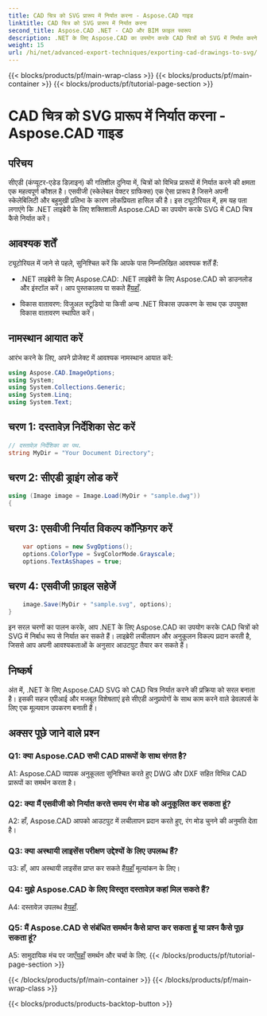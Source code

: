 ```yaml
---
title: CAD चित्र को SVG प्रारूप में निर्यात करना - Aspose.CAD गाइड
linktitle: CAD चित्र को SVG प्रारूप में निर्यात करना
second_title: Aspose.CAD .NET - CAD और BIM फ़ाइल स्वरूप
description: .NET के लिए Aspose.CAD का उपयोग करके CAD चित्रों को SVG में निर्यात करने की निर्बाध प्रक्रिया का अन्वेषण करें। लचीलेपन और अनुकूलन के साथ अपने सीएडी विकास को बढ़ाएं।
weight: 15
url: /hi/net/advanced-export-techniques/exporting-cad-drawings-to-svg/
---
```


{{< blocks/products/pf/main-wrap-class >}}
{{< blocks/products/pf/main-container >}}
{{< blocks/products/pf/tutorial-page-section >}}

# CAD चित्र को SVG प्रारूप में निर्यात करना - Aspose.CAD गाइड

## परिचय

सीएडी (कंप्यूटर-एडेड डिज़ाइन) की गतिशील दुनिया में, चित्रों को विभिन्न प्रारूपों में निर्यात करने की क्षमता एक महत्वपूर्ण कौशल है। एसवीजी (स्केलेबल वेक्टर ग्राफिक्स) एक ऐसा प्रारूप है जिसने अपनी स्केलेबिलिटी और बहुमुखी प्रतिभा के कारण लोकप्रियता हासिल की है। इस ट्यूटोरियल में, हम यह पता लगाएंगे कि .NET लाइब्रेरी के लिए शक्तिशाली Aspose.CAD का उपयोग करके SVG में CAD चित्र कैसे निर्यात करें।

## आवश्यक शर्तें

ट्यूटोरियल में जाने से पहले, सुनिश्चित करें कि आपके पास निम्नलिखित आवश्यक शर्तें हैं:

-  .NET लाइब्रेरी के लिए Aspose.CAD: .NET लाइब्रेरी के लिए Aspose.CAD को डाउनलोड और इंस्टॉल करें। आप पुस्तकालय पा सकते हैं[यहाँ](https://releases.aspose.com/cad/net/).

- विकास वातावरण: विजुअल स्टूडियो या किसी अन्य .NET विकास उपकरण के साथ एक उपयुक्त विकास वातावरण स्थापित करें।

## नामस्थान आयात करें

आरंभ करने के लिए, अपने प्रोजेक्ट में आवश्यक नामस्थान आयात करें:

```csharp
using Aspose.CAD.ImageOptions;
using System;
using System.Collections.Generic;
using System.Linq;
using System.Text;
```

## चरण 1: दस्तावेज़ निर्देशिका सेट करें

```csharp
// दस्तावेज़ निर्देशिका का पथ.
string MyDir = "Your Document Directory";
```

## चरण 2: सीएडी ड्राइंग लोड करें

```csharp
using (Image image = Image.Load(MyDir + "sample.dwg"))
{
```

## चरण 3: एसवीजी निर्यात विकल्प कॉन्फ़िगर करें

```csharp
    var options = new SvgOptions();
    options.ColorType = SvgColorMode.Grayscale;
    options.TextAsShapes = true;
```

## चरण 4: एसवीजी फ़ाइल सहेजें

```csharp
    image.Save(MyDir + "sample.svg", options);
}
```

इन सरल चरणों का पालन करके, आप .NET के लिए Aspose.CAD का उपयोग करके CAD चित्रों को SVG में निर्बाध रूप से निर्यात कर सकते हैं। लाइब्रेरी लचीलापन और अनुकूलन विकल्प प्रदान करती है, जिससे आप अपनी आवश्यकताओं के अनुसार आउटपुट तैयार कर सकते हैं।

## निष्कर्ष

अंत में, .NET के लिए Aspose.CAD SVG को CAD चित्र निर्यात करने की प्रक्रिया को सरल बनाता है। इसकी सहज एपीआई और मजबूत विशेषताएं इसे सीएडी अनुप्रयोगों के साथ काम करने वाले डेवलपर्स के लिए एक मूल्यवान उपकरण बनाती हैं।

## अक्सर पूछे जाने वाले प्रश्न

### Q1: क्या Aspose.CAD सभी CAD प्रारूपों के साथ संगत है?

A1: Aspose.CAD व्यापक अनुकूलता सुनिश्चित करते हुए DWG और DXF सहित विभिन्न CAD प्रारूपों का समर्थन करता है।

### Q2: क्या मैं एसवीजी को निर्यात करते समय रंग मोड को अनुकूलित कर सकता हूं?

A2: हाँ, Aspose.CAD आपको आउटपुट में लचीलापन प्रदान करते हुए, रंग मोड चुनने की अनुमति देता है।

### Q3: क्या अस्थायी लाइसेंस परीक्षण उद्देश्यों के लिए उपलब्ध हैं?

 उ3: हाँ, आप अस्थायी लाइसेंस प्राप्त कर सकते हैं[यहाँ](https://purchase.aspose.com/temporary-license/) मूल्यांकन के लिए।

### Q4: मुझे Aspose.CAD के लिए विस्तृत दस्तावेज़ कहां मिल सकते हैं?

 A4: दस्तावेज़ उपलब्ध है[यहाँ](https://reference.aspose.com/cad/net/).

### Q5: मैं Aspose.CAD से संबंधित समर्थन कैसे प्राप्त कर सकता हूं या प्रश्न कैसे पूछ सकता हूं?

 A5: सामुदायिक मंच पर जाएँ[यहाँ](https://forum.aspose.com/c/cad/19) समर्थन और चर्चा के लिए.
{{< /blocks/products/pf/tutorial-page-section >}}

{{< /blocks/products/pf/main-container >}}
{{< /blocks/products/pf/main-wrap-class >}}

{{< blocks/products/products-backtop-button >}}
